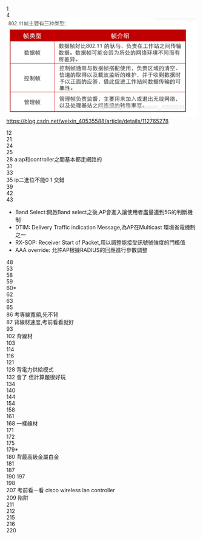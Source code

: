 1  
4  
![alt text](image.png)  https://blog.csdn.net/weixin_40535588/article/details/112765278  

12  
21  
24  
25  
28 a:ap和controller之間基本都走網路的  
31  
33  
35 ip二進位不能0 1 交錯  
39  
42  
43  
+ Band Select:開啟Band select之後,AP會進入讓使用者盡量連到5G的判斷機制  
+ DTIM: Delivery Traffic indication Message,為AP在Multicast 環境省電機制之一   
+ RX-SOP: Receiver Start of Packet,用以調整能接受訊號號強度的門檻值  
+ AAA override: 允許AP根據RADIUS的回應進行參數調整  

48  
53  
58   
59  
60*  
62  
63  
65  
86 考專線寬頻,先不背  
87 背線材速度,考前看看就好   
93  
102 背線材  
103  
114  
116  
121  
128  背電力供給模式          
132 會了 但計算題很好玩  
134  
140  
144  
154  
158  
161  
168 一樣線材  
171  
172  
175  
179*  
180 背最高級金屬白金  
181  
187  
190 
197  
198  
207 考前看一看 cisco wireless lan controller  
209 陷阱  
211  
212  
215  
216   
220  
 





